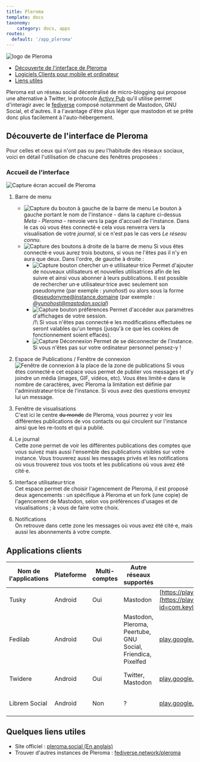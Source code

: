 ```yaml
---
title: Pleroma
template: docs
taxonomy:
    category: docs, apps
routes:
  default: '/app_pleroma'
---
```


![logo de Pleroma](image://pleroma_logo.png)

 - [Découverte de l'interface de Pleroma](#d%C3%A9couverte-de-linterface-de-pleroma)
 - [Logiciels Clients pour mobile et ordinateur](#applications-clients)
 - [Liens utiles](#quelques-liens-utiles)

Pleroma est un réseau social décentralisé de micro-blogging qui propose une alternative à Twitter, le protocole [Activy Pub](https://en.wikipedia.org/wiki/ActivityPub) qu'il utilise permet d'interagir avec le [fediverse](https://fediverse.party/en/fediverse) composé notamment de Mastodon, GNU Social, et d'autres. Il a l'avantage d'être plus léger que mastodon et se prête donc plus facilement à l'auto-hébergement.

## Découverte de l'interface de Pleroma

Pour celles et ceux qui n'ont pas ou peu l'habitude des réseaux sociaux, voici en détail l'utilisation de chacune des fenêtres proposées :

### Accueil de l'interface

![Capture écran accueil de Pleroma](image://capture_globale.png)

1. Barre de menu  
   + ![Capture du bouton à gauche de la barre de menu](image://capture_menu_gauche.png) Le bouton à gauche portant le nom de l'instance - dans la capture ci-dessus *Meta - Pleroma* - renvoie vers la page d'accueil de l'instance. Dans le cas où vous êtes connecté⋅e cela vous renverra vers la visualisation de votre *journal*, si ce n'est pas le cas vers *Le réseau connu*.
   + ![Capture des boutons à droite de la barre de menu](image://capture_menu_droite.png) Si vous êtes connecté⋅e vous aurez trois boutons, si vous ne l'êtes pas il n'y en aura que deux. Dans l'ordre, de gauche à droite : 
      + ![Capture bouton chercher un⋅e utilisateur⋅trice](image://capture_menu_droite_chercher_utilisateur.png) Permet d'ajouter de nouveaux utilisateurs et nouvelles utilisatrices afin de les suivre et ainsi vous abonner à leurs publications. Il est possible de rechercher un·e utilisateur·trice avec seulement son pseudonyme (par exemple : *yunohost*) ou alors sous la forme @pseudonyme@instance.domaine (par exemple : *@yunohost@mastodon.social*) 
      + ![Capture bouton préférences](image://capture_menu_droite_preferences.png) Permet d'accéder aux paramétres d'affichages de votre session.  
      /!\ Si vous n'êtes pas connecté·e les modifications effectuées ne seront valables qu'un temps (jusqu'à ce que les cookies de fonctionnement soient effacés).
      + ![Capture Déconnexion](image://capture_menu_droite_deconnexion.png) Permet de se déconnecter de l'instance. Si vous n'êtes pas sur votre ordinateur personnel pensez-y !

2. Espace de Publications / Fenêtre de connexion    
![Fenêtre de connexion à la place de la zone de publications](image://capture_espace_connexion.png) Si vous êtes connecté·e cet espace vous permet de publier vos messages et d'y joindre un média (images, GIF, vidéos, etc). Vous êtes limité⋅e dans le nombre de caractères, avec Pleroma la limitation est définie par l'administrateur·trice de l'instance. Si vous avez des questions envoyez lui un message.

3. Fenêtre de visualisations  
C'est ici le centre ~~du monde~~ de Pleroma, vous pourrez y voir les différentes publications de vos contacts ou qui circulent sur l'instance ainsi que les re-toots et qui a publié. 

4. Le journal  
Cette zone permet de voir les différentes publications des comptes que vous suivez mais aussi l'ensemble des publications visibles sur votre instance. Vous trouverez aussi les messages privés et les notifications où vous trouverez tous vos toots et les publications où vous avez été cité⋅e.

5. Interface utilisateur·trice  
Cet espace permet de choisir l'agencement de Pleroma, il est proposé deux agencements : un spécifique à Pleroma et un fork (une copie) de l'agencement de Mastodon, selon vos préférences d'usages et de visualisations ; à vous de faire votre choix.

6. Notifications  
On retrouve dans cette zone les messages où vous avez été cité⋅e, mais aussi les abonnements à votre compte.

## Applications clients

| Nom de l'applications | Plateforme | Multi-comptes | Autre réseaux supportés | Play Store | F-Droid | Apple Store |
|---|---|---|---|---|---|---|
| Tusky | Android | Oui | Mastodon | [https://play.google.com/id=com.keylesspalace.tusky](https://play.google.com/store/apps/details?id=com.keylesspalace.tusky) | [f-droid.org/com.keylesspalace.tusky](https://f-droid.org/fr/packages/com.keylesspalace.tusky/) |  
| Fedilab | Android | Oui | Mastodon, Pleroma, Peertube, GNU Social, Friendica, Pixelfed | [play.google.com/app.fedilab.android](https://play.google.com/store/apps/details?id=app.fedilab.android&hl=fr) | [f-droid.org//fr.gouv.etalab.mastodon](https:/f-droid.org/fr/packages/fr.gouv.etalab.mastodon/)
| Twidere | Android | Oui | Twitter, Mastodon | [play.google.com/org.mariotaku.twidere](https://play.google.com/store/apps/details?id=org.mariotaku.twidere) | [https://f-droid.org/org.mariotaku.twidere](https://f-droid.org/fr/packages/org.mariotaku.twidere/) | 
| Librem Social | Android | Non | ? | [play.google.com/one.librem.social](https://play.google.com/store/apps/details?id=one.librem.social&hl=fr) | [https://f-droid.org/one.librem.social](https://f-droid.org/fr/packages/one.librem.social) | |

## Quelques liens utiles

+ Site officiel : [pleroma.social (En anglais)](https://pleroma.social)
+ Trouver d'autres instances de Pleroma : [fediverse.network/pleroma](https://fediverse.network/pleroma)
